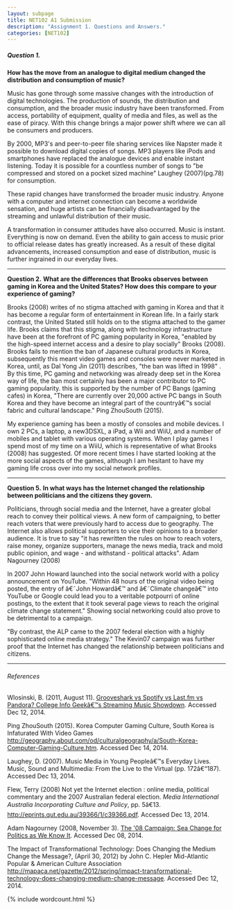 ```yaml
---
layout: subpage
title: NET102 A1 Submission
description: "Assignment 1. Questions and Answers."
categories: [NET102]
---
```


##### Question 1.
**How has the move from an analogue to digital medium changed the distribution and consumption of music?**

   Music has gone through some massive changes with the introduction of digital technologies. The production of sounds, the distribution and consumption, and the broader music industry have been transformed. From access, portability of equipment, quality of media and files, as well as the ease of piracy. With this change brings a major power shift where we can all be consumers and producers.

   By 2000, MP3's and peer-to-peer file sharing services like Napster made it possible to download digital copies of songs. MP3 players like iPods and smartphones have replaced the analogue devices and enable instant listening. Today it is possible for a countless number of songs to "be compressed and stored on a pocket sized machine" Laughey (2007)(pg.78) for consumption.

   These rapid changes have transformed the broader music industry. Anyone with a computer and internet connection can become a worldwide sensation, and huge artists can be financially disadvantaged by the streaming and unlawful distribution of their music. 

   A transformation in consumer attitudes have also occurred. Music is instant. Everything is now on demand. Even the ability to gain access to music prior to official release dates has greatly increased. As a result of these digital advancements, increased consumption and ease of distribution, music is further ingrained in our everyday lives.


---

**Question 2.**
**What are the differences that Brooks observes between gaming in Korea and the United States? How does this compare to your experience of gaming?**

   Brooks (2008) writes of no stigma attached with gaming in Korea and that it has become a regular form of entertainment in Korean life. In a fairly stark contrast, the United Stated still holds on to the stigma attached to the gamer life. Brooks claims that this stigma, along with technology infrastructure have been at the forefront of PC gaming popularity in Korea, "enabled by the high-speed internet access and a desire to play socially" Brooks (2008). Brooks fails to mention the ban of Japanese cultural products in Korea, subsequently this meant video games and consoles were never marketed in Korea, until, as Dal Yong Jin (2011) describes, "the ban was lifted in 1998" . By this time, PC gaming and networking was already deep set in the Korea way of life, the ban most certainly has been a major contributor to PC gaming popularity. this is supported by the number of PC Bangs (gaming cafes) in Korea, "There are currently over 20,000 active PC bangs in South Korea and they have become an integral part of the countryâ€™s social fabric and cultural landscape." Ping ZhouSouth (2015).

   My experience gaming has been a mostly of consoles and mobile devices. I own 2 PCs, a laptop, a new3DSXL, a iPad, a Wii and WiiU, and a number of mobiles and tablet with various operating systems. When I play games I spend most of my time on a WiiU, which is representative of what Brooks (2008) has suggested. Of more recent times I have started looking at the more social aspects of the games, although I am hesitant to have my gaming life cross over into my social network profiles. 



---


**Question 5.**
**In what ways has the Internet changed the relationship between politicians and the citizens they govern.**

   Politicians, through social media and the Internet, have a greater global reach to convey their political views. A new form of campaigning, to better reach voters that were previously hard to access due to geography. The Internet also allows political supporters to vice their opinions to a broader audience.  It is true to say "it has rewritten the rules on how to reach voters, raise money, organize supporters, manage the news media, track and mold public opinion, and wage - and withstand - political attacks". Adam Nagourney (2008)

In 2007 John Howard launched into the social network world with a policy announcement on YouTube. "Within 48 hours of the original video being posted, the entry of â€˜John Howardâ€™ and â€˜Climate changeâ€™ into YouTube or Google could lead you to a veritable potpourri of online postings, to the extent that it took several page views to reach the original climate change statement." Showing social networking could also prove to be detrimental to a campaign.

"By contrast, the ALP came to the 2007 federal election with a highly sophisticated online media strategy." The Kevin07 campaign was further proof that the Internet has changed the relationship between politicians and citizens.



---


###### References 

Wlosinski, B. (2011, August 11). [Grooveshark vs Spotify vs Last.fm vs Pandora? College Info Geekâ€™s Streaming Music Showdown](http://blog.studentadvisor.com/grooveshark-vs-spotify-vs-last-fm-vs-pandora-college-info-geeks-streaming-music-showdown/). Accessed Dec 12, 2014.

Ping ZhouSouth (2015). Korea Computer Gaming Culture,
South Korea is Infaturated With Video Games
http://geography.about.com/od/culturalgeography/a/South-Korea-Computer-Gaming-Culture.htm. Accessed Dec 14, 2014.

Laughey, D. (2007). Music Media in Young Peopleâ€™s Everyday Lives. Music, Sound and Multimedia: From the Live to the Virtual (pp. 172â€“187). Accessed Dec 13, 2014.

Flew, Terry (2008) Not yet the Internet election : online media, political commentary and the 2007 Australian federal election. *Media International Australia Incorporating Culture and Policy*, pp. 5â€13. http://eprints.qut.edu.au/39366/1/c39366.pdf. Accessed Dec 13, 2014.

Adam Nagourney (2008, November 3). [The '08 Campaign: Sea Change for Politics as We Know It](http://www.nytimes.com/2008/11/04/us/politics/04memo.html?_r=3&). Accessed Dec 08, 2014.

The Impact of Transformational Technology: Does Changing the Medium Change the Message?, (April 30, 2012)
by John C. Hepler Mid-Atlantic Popular & American Culture Association http://mapaca.net/gazette/2012/spring/impact-transformational-technology-does-changing-medium-change-message. Accessed Dec 12, 2014.



{% include wordcount.html %}
